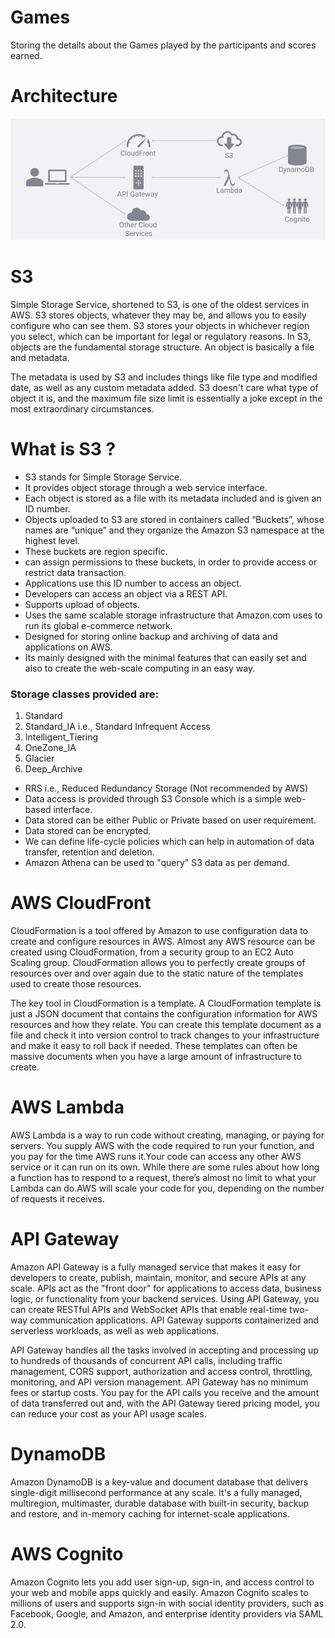 # Games
Storing the details about the Games played by the participants and scores earned.

# Architecture

![](images/AWS%20Architectture.PNG)

# S3

Simple Storage Service, shortened to S3, is one of the oldest services in AWS. S3 stores objects, whatever they may be, and allows you to easily configure who can see them. S3 stores your objects in whichever region you select, which can be important for legal or regulatory reasons. In S3, objects are the fundamental storage structure. An object is basically a file and metadata.

The metadata is used by S3 and includes things like file type and modified date, as well as any custom metadata added. S3 doesn't care what type of object it is, and the maximum file size limit is essentially a joke except in the most extraordinary circumstances.


# What is S3 ?
- S3 stands for Simple Storage Service.
- It provides object storage through a web service interface.
- Each object is stored as a file with its metadata included and is given an ID number.
- Objects uploaded to S3 are stored in containers called “Buckets”, whose names are “unique” and they organize the Amazon S3 namespace at the highest level.
- These buckets are region specific.
-  can assign permissions to these buckets, in order to provide access or restrict data transaction.
- Applications use this ID number to access an object.
- Developers can access an object via a REST API.
- Supports upload of objects.
- Uses the same scalable storage infrastructure that Amazon.com uses to run its global e-commerce network.
- Designed for storing online backup and archiving of data and applications on AWS.
- Its mainly designed with the minimal features that can easily set and also to create the web-scale computing in an easy way.

### Storage classes provided are:
1. Standard
2. Standard_IA i.e., Standard Infrequent Access
3. Intelligent_Tiering
4. OneZone_IA
5. Glacier
6. Deep_Archive

- RRS i.e., Reduced Redundancy Storage (Not recommended by AWS)
- Data access is provided through S3 Console which is a simple web-based interface.
- Data stored can be either Public or Private based on user requirement.
- Data stored can be encrypted.
- We can define life-cycle policies which can help in automation of data transfer, retention and deletion.
- Amazon Athena can be used to "query" S3 data as per demand.


# AWS CloudFront

CloudFormation is a tool offered by Amazon to use configuration data to create and configure resources in AWS. Almost any AWS resource can be created using CloudFormation, from a security group to an EC2 Auto Scaling group. CloudFormation allows you to perfectly create groups of resources over and over again due to the static nature of the templates used to create those resources.

The key tool in CloudFormation is a template. A CloudFormation template is just a JSON document that contains the configuration information for AWS resources and how they relate. You can create this template document as a file and check it into version control to track changes to your infrastructure and make it easy to roll back if needed. These templates can often be massive documents when you have a large amount of infrastructure to create. 

# AWS Lambda

AWS Lambda is a way to run code without creating, managing, or paying for servers. You supply AWS with the code required to run your function, and you pay for the time AWS runs it.Your code can access any other AWS service or it can run on its own. While there are some rules about how long a function has to respond to a request, there’s almost no limit to what your Lambda can do.AWS will scale your code for you, depending on the number of requests it receives. 

# API Gateway

Amazon API Gateway is a fully managed service that makes it easy for developers to create, publish, maintain, monitor, and secure APIs at any scale. APIs act as the "front door" for applications to access data, business logic, or functionality from your backend services. Using API Gateway, you can create RESTful APIs and WebSocket APIs that enable real-time two-way communication applications. API Gateway supports containerized and serverless workloads, as well as web applications.

API Gateway handles all the tasks involved in accepting and processing up to hundreds of thousands of concurrent API calls, including traffic management, CORS support, authorization and access control, throttling, monitoring, and API version management. API Gateway has no minimum fees or startup costs. You pay for the API calls you receive and the amount of data transferred out and, with the API Gateway tiered pricing model, you can reduce your cost as your API usage scales.

# DynamoDB

Amazon DynamoDB is a key-value and document database that delivers single-digit millisecond performance at any scale. It's a fully managed, multiregion, multimaster, durable database with built-in security, backup and restore, and in-memory caching for internet-scale applications.

# AWS Cognito

Amazon Cognito lets you add user sign-up, sign-in, and access control to your web and mobile apps quickly and easily. Amazon Cognito scales to millions of users and supports sign-in with social identity providers, such as Facebook, Google, and Amazon, and enterprise identity providers via SAML 2.0.


